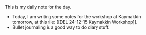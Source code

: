This is my daily note for the day. 
- Today, I am writing some notes for the workshop at Kaymakkin tomorrow, at this file:  [[DEL 24-12-15 Kaymakkin Workshop]]. 
- Bullet journaling is a good way to do diary stuff. 

